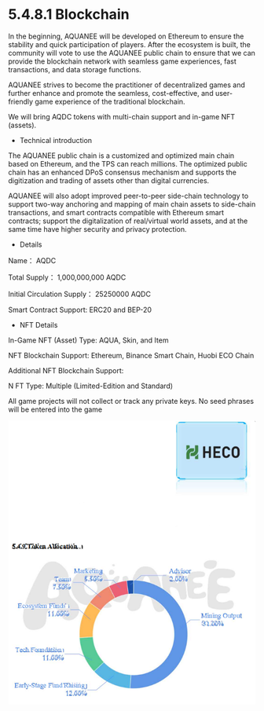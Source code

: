 # 5.4.8.1 Blockchain

In the beginning, AQUANEE will be developed on Ethereum to ensure the stability and quick participation of players. After the ecosystem is built, the community will vote to use the AQUANEE public chain to ensure that we can provide the blockchain network with seamless game experiences, fast transactions, and data storage functions.

AQUANEE strives to become the practitioner of decentralized games and further enhance and promote the seamless, cost-effective, and user-friendly game experience of the traditional blockchain.

We will bring AQDC tokens with multi-chain support and in-game NFT (assets).

* Technical introduction

The AQUANEE public chain is a customized and optimized main chain based on Ethereum, and the TPS can reach millions. The optimized public chain has an enhanced DPoS consensus mechanism and supports the digitization and trading of assets other than digital currencies.

AQUANEE will also adopt improved peer-to-peer side-chain technology to support two-way anchoring and mapping of main chain assets to side-chain transactions, and smart contracts compatible with Ethereum smart contracts; support the digitalization of real/virtual world assets, and at the same time have higher security and privacy protection.

* Details

Name： AQDC

Total Supply：	1,000,000,000 AQDC

Initial Circulation Supply：	25250000 AQDC

Smart Contract Support: ERC20 and BEP-20

* NFT Details

In-Game NFT (Asset) Type: AQUA, Skin, and Item

NFT Blockchain Support: Ethereum, Binance Smart Chain, Huobi ECO Chain

Additional NFT Blockchain Support:

N FT Type: Multiple (Limited-Edition and Standard)

All game projects will not collect or track any private keys. No seed phrases will be entered into the game

![alt Blockchain](../assets/image16.png)